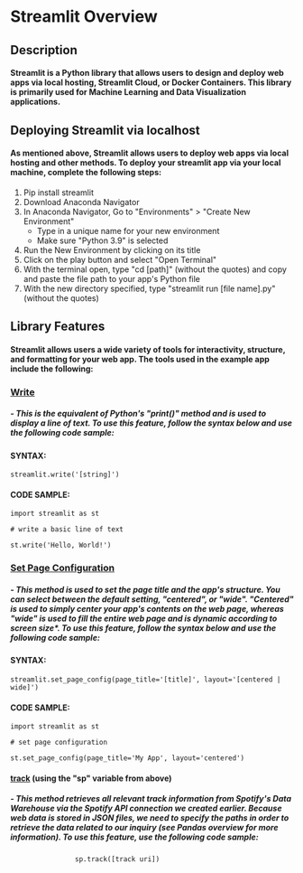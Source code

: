 # Streamlit Overview
## Description
#### Streamlit is a Python library that allows users to design and deploy web apps via local hosting, Streamlit Cloud, or Docker Containers. This library is primarily used for Machine Learning and Data Visualization applications.
## Deploying Streamlit via localhost
#### As mentioned above, Streamlit allows users to deploy web apps via local hosting and other methods. To deploy your streamlit app via your local machine, complete the following steps:
1. Pip install streamlit
2. Download Anaconda Navigator
3. In Anaconda Navigator, Go to "Environments" > "Create New Environment"
    - Type in a unique name for your new environment
    - Make sure "Python 3.9" is selected
4. Run the New Environment by clicking on its title
5. Click on the play button and select "Open Terminal"
6. With the terminal open, type "cd [path]" (without the quotes) and copy and paste the file path to your app's Python file
7. With the new directory specified, type "streamlit run [file name].py" (without the quotes)
## Library Features
#### Streamlit allows users a wide variety of tools for interactivity, structure, and formatting for your web app. The tools used in the example app include the following:
### <ins>Write</ins>
##### - This is the equivalent of Python's "print()" method and is used to display a line of text. To use this feature, follow the syntax below and use the following code sample:
#### SYNTAX:
    streamlit.write('[string]')
#### CODE SAMPLE:
    import streamlit as st
    
    # write a basic line of text
    
    st.write('Hello, World!')
### <ins>Set Page Configuration</ins>
##### - This method is used to set the page title and the app's structure. You can select between the default setting, "centered", or "wide". "Centered" is used to simply center your app's contents on the web page, whereas "wide" is used to fill the entire web page and is dynamic according to screen size*. To use this feature, follow the syntax below and use the following code sample:
#### SYNTAX:
    streamlit.set_page_config(page_title='[title]', layout='[centered | wide]')
#### CODE SAMPLE:
    import streamlit as st
    
    # set page configuration
    
    st.set_page_config(page_title='My App', layout='centered')
#### <ins>track</ins> (using the "sp" variable from above)
##### - This method retrieves all relevant track information from Spotify's Data Warehouse via the Spotify API connection we created earlier. Because web data is stored in JSON files, we need to specify the paths in order to retrieve the data related to our inquiry (see Pandas overview for more information). To use this feature, use the following code sample:
                    sp.track([track uri])
